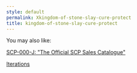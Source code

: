 ```yaml
---
style: default
permalink: Xkingdom-of-stone-slay-cure-protect
title: kingdom-of-stone-slay-cure-protect
---
```

You may also like:

[SCP-000-J: "The Official SCP Sales Catalogue"](http://scp-wiki.net/scp-000-j)

[Iterations](http://scp-wiki.net/iterations)
